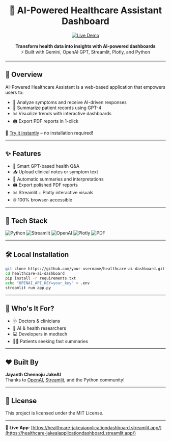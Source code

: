 
<h1 align="center">🏥 AI-Powered Healthcare Assistant Dashboard</h1>

<p align="center">
  <a href="https://healthcare-jakeaiapplicationdashboard.streamlit.app/">
    <img src="https://img.shields.io/badge/🌐%20Live%20Demo-Click%20Here-brightgreen?style=for-the-badge" alt="Live Demo">
  </a>
  <br><br>
  <strong>Transform health data into insights with AI-powered dashboards</strong><br>
  ⚡ Built with Gemini, OpenAI GPT, Streamlit, Plotly, and Python
</p>

---

## 🧠 Overview

AI-Powered Healthcare Assistant is a web-based application that empowers users to:
- 🧠 Analyze symptoms and receive AI-driven responses
- 📄 Summarize patient records using GPT-4
- 📊 Visualize trends with interactive dashboards
- 🖨️ Export PDF reports in 1-click

🚀 [Try it instantly](https://healthcare-jakeaiapplicationdashboard.streamlit.app/) – no installation required!

---

## ✨ Features

- 🧠 Smart GPT-based health Q&A
- 📥 Upload clinical notes or symptom text
- 📄 Automatic summaries and interpretations
- 🖨️ Export polished PDF reports
- 📊 Streamlit + Plotly interactive visuals
- 🌐 100% browser-accessible

---

## 🧰 Tech Stack

![Python](https://img.shields.io/badge/Python-3.11-blue?style=flat-square&logo=python)
![Streamlit](https://img.shields.io/badge/Streamlit-%23FF4B4B.svg?style=flat-square&logo=streamlit&logoColor=white)
![OpenAI](https://img.shields.io/badge/OpenAI-GPT-green?style=flat-square&logo=openai)
![Plotly](https://img.shields.io/badge/Plotly-Visualization-lightblue?style=flat-square&logo=plotly)
![PDF](https://img.shields.io/badge/PDF-FPDF/ReportLab-yellow?style=flat-square)

---

## 🛠️ Local Installation

```bash
git clone https://github.com/your-username/healthcare-ai-dashboard.git
cd healthcare-ai-dashboard
pip install -r requirements.txt
echo "OPENAI_API_KEY=your_key" > .env
streamlit run app.py
```

---

## 👥 Who's It For?

- 🩺 Doctors & clinicians
- 🧪 AI & health researchers
- 💻 Developers in medtech
- 🧍‍♂️ Patients seeking fast summaries

---

## ❤️ Built By

**Jayanth Chennoju**
**JakeAI**  
Thanks to [OpenAI](https://openai.com), [Streamlit](https://streamlit.io), and the Python community!

---

## 📄 License

This project is licensed under the MIT License.

---

📎 **Live App**: [https://healthcare-jakeaiapplicationdashboard.streamlit.app/](https://healthcare-jakeaiapplicationdashboard.streamlit.app/)
